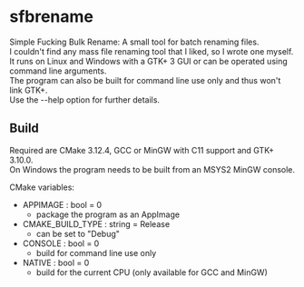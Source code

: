 # sfbrename  

Simple Fucking Bulk Rename: A small tool for batch renaming files.  
I couldn't find any mass file renaming tool that I liked, so I wrote one myself.  
It runs on Linux and Windows with a GTK+ 3 GUI or can be operated using command line arguments.  
The program can also be built for command line use only and thus won't link GTK+.  
Use the --help option for further details.  

## Build  
Required are CMake 3.12.4, GCC or MinGW with C11 support and GTK+ 3.10.0.  
On Windows the program needs to be built from an MSYS2 MinGW console.  

CMake variables:  
- APPIMAGE : bool = 0  
  - package the program as an AppImage  
- CMAKE_BUILD_TYPE : string = Release  
  - can be set to "Debug"  
- CONSOLE : bool = 0  
  - build for command line use only  
- NATIVE : bool = 0  
  - build for the current CPU (only available for GCC and MinGW)  
